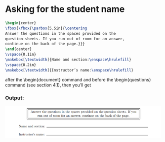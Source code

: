 # Asking for the student name

```latex
\begin{center}
\fbox{\fbox{\parbox{5.5in}{\centering
Answer the questions in the spaces provided on the
question sheets. If you run out of room for an answer,
continue on the back of the page.}}}
\end{center}
\vspace{0.1in}
\makebox[\textwidth]{Name and section:\enspace\hrulefill}
\vspace{0.2in}
\makebox[\textwidth]{Instructor’s name:\enspace\hrulefill}
```

after the \begin{document} command and before the \begin{questions} command (see
section 4.1), then you’ll get

### Output:

![Untitled](Asking%20for%20the%20student%20name%20f32609dd2ac9466f9e0bc96ed00992e2/Untitled.png)